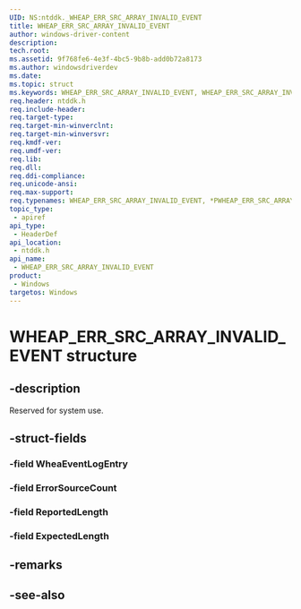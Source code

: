 ```yaml
---
UID: NS:ntddk._WHEAP_ERR_SRC_ARRAY_INVALID_EVENT
title: WHEAP_ERR_SRC_ARRAY_INVALID_EVENT
author: windows-driver-content
description: 
tech.root:
ms.assetid: 9f768fe6-4e3f-4bc5-9b8b-add0b72a8173
ms.author: windowsdriverdev
ms.date: 
ms.topic: struct
ms.keywords: WHEAP_ERR_SRC_ARRAY_INVALID_EVENT, WHEAP_ERR_SRC_ARRAY_INVALID_EVENT, *PWHEAP_ERR_SRC_ARRAY_INVALID_EVENT, 
req.header: ntddk.h
req.include-header:
req.target-type:
req.target-min-winverclnt:
req.target-min-winversvr:
req.kmdf-ver:
req.umdf-ver:
req.lib:
req.dll:
req.ddi-compliance:
req.unicode-ansi:
req.max-support:
req.typenames: WHEAP_ERR_SRC_ARRAY_INVALID_EVENT, *PWHEAP_ERR_SRC_ARRAY_INVALID_EVENT
topic_type: 
 - apiref
api_type: 
 - HeaderDef
api_location: 
 - ntddk.h
api_name: 
 - WHEAP_ERR_SRC_ARRAY_INVALID_EVENT
product: 
 - Windows
targetos: Windows
---
```


# WHEAP_ERR_SRC_ARRAY_INVALID_EVENT structure

## -description

Reserved for system use.

## -struct-fields

### -field WheaEventLogEntry
 
### -field ErrorSourceCount
 
### -field ReportedLength
 
### -field ExpectedLength
 

## -remarks

## -see-also